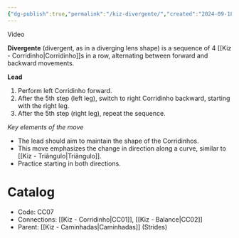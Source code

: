 ```yaml
---
{"dg-publish":true,"permalink":"/kiz-divergente/","created":"2024-09-18T17:58:20.960-04:00","updated":"2024-11-03T16:30:59.112-05:00"}
---
```



Video

**Divergente** (divergent, as in a diverging lens shape) is a sequence of 4 [[Kiz - Corridinho\|Corridinho]]s in a row, alternating between forward and backward movements.

**Lead**
1. Perform left Corridinho forward.
2. After the 5th step (left leg), switch to right Corridinho backward, starting with the right leg.
3. After the 5th step (right leg), repeat the sequence.

*Key elements of the move*
- The lead should aim to maintain the shape of the Corridinhos.
- This move emphasizes the change in direction along a curve, similar to [[Kiz - Triângulo\|Triângulo]].
- Practice starting in both directions.

# Catalog

- Code: CC07
- Connections: [[Kiz - Corridinho\|CC01]], [[Kiz - Balance\|CC02]]
- Parent: [[Kiz - Caminhadas\|Caminhadas]] (Strides)
